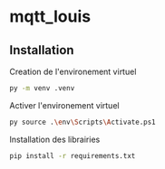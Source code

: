 # mqtt_louis

## Installation
Creation de l'environement virtuel
 ```bash
py -m venv .venv
```

Activer l'environement virtuel
```bash
py source .\env\Scripts\Activate.ps1

```

Installation des librairies
````bash
pip install -r requirements.txt
````